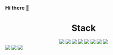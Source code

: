 ### Hi there 👋

<!-- 기술 스택 box -->
<div align=center>
    <!-- box name -->
    <h1>Stack</h1>
    <!-- java -->
    <img src="https://img.shields.io/badge/JAVA-orange" />
    <!-- SpringBoot -->
    <img src="https://img.shields.io/badge/SpringBoot-#6DB33F" />
    <!-- Spring MVC -->
    <img src="https://img.shields.io/badge/SpringMVC-green" />
    <!-- JPA -->
    <img src="https://img.shields.io/badge/JPA-black" />
    <!-- MyBatis -->
    <img src="https://img.shields.io/badge/MyBatis-#ECD53F" />
    <!-- Mysql -->
    <img src="https://img.shields.io/badge/Mysql-#4479A1" />
    <!-- MaraiDB -->
    <img src="https://img.shields.io/badge/MaraiDB-#003545" />
    <!-- AWS -->
    <img src="https://img.shields.io/badge/AWS-#FF9900" />
</div>
<!-- tool box -->
<div>
    <!-- IntelliJ -->
    <img src="https://img.shields.io/badge/IntelliJ-#000000" />
    <!-- VS Code -->
    <img src="https://img.shields.io/badge/VS Code-#ECD53F" />
    <!-- Git -->
    <img src="https://img.shields.io/badge/Git-#F05032" />
</div>

<!--
**coderwin/coderwin** is a ✨ _special_ ✨ repository because its `README.md` (this file) appears on your GitHub profile.

Here are some ideas to get you started:

- 🔭 I’m currently working on ...
- 🌱 I’m currently learning ...
- 👯 I’m looking to collaborate on ...
- 🤔 I’m looking for help with ...
- 💬 Ask me about ...
- 📫 How to reach me: ...
- 😄 Pronouns: ...
- ⚡ Fun fact: ...
-->
